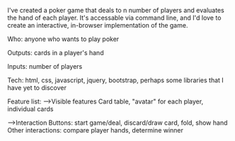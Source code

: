 I've created a poker game that deals to n number of players and evaluates the hand of each player. It's accessable via command line, and I'd love to create an interactive, in-browser implementation of the game.

Who: anyone who wants to play poker

Outputs: cards in a player's hand

Inputs: number of players

Tech: html, css, javascript, jquery, bootstrap, perhaps some libraries that I have yet to discover

Feature list: -->Visible features Card table, "avatar" for each player, individual cards

-->Interaction Buttons: start game/deal, discard/draw card, fold, show hand Other interactions: compare player hands, determine winner
